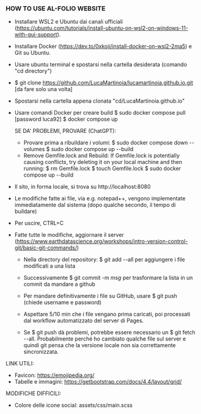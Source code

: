 ### HOW TO USE AL-FOLIO WEBSITE ###
- Installare WSL2 e Ubuntu dai canali ufficiali (https://ubuntu.com/tutorials/install-ubuntu-on-wsl2-on-windows-11-with-gui-support).
- Installare Docker (https://dev.to/0xkoji/install-docker-on-wsl2-2ma5) e Git su Ubuntu.

- Usare ubuntu terminal e spostarsi nella cartella desiderata (comando "cd directory")
- $ git clone https://github.com/LucaMartinoia/lucamartinoia.github.io.git [da fare solo una volta]
- Spostarsi nella cartella appena clonata "cd/LucaMartinoia.github.io"
- Usare comandi Docker per creare build
	$ sudo docker compose pull [password luca92]
	$ docker compose up
	
	SE DA' PROBLEMI, PROVARE (ChatGPT):
	- Provare prima a ribuildare i volumi:
		$ sudo docker compose down --volumes
		$ sudo docker compose up --build
	- Remove Gemfile.lock and Rebuild:	If Gemfile.lock is potentially causing conflicts, try deleting it on your local machine and then running:
		$ rm Gemfile.lock
		$ touch Gemfile.lock
		$ sudo docker compose up --build

- Il sito, in forma locale, si trova su	http://localhost:8080
- Le modifiche fatte ai file, via e.g. notepad++, vengono implementate immediatamente dal sistema (dopo qualche secondo, il tempo di buildare)
- Per uscire, CTRL+C

- Fatte tutte le modifiche, aggiornare il server (https://www.earthdatascience.org/workshops/intro-version-control-git/basic-git-commands/)
	- Nella directory del repository: $ git add --all per aggiungere i file modificati a una lista
	- Successivamente $ git commit -m *msg* per trasformare la lista in un commit da mandare a github
	- Per mandare definitivamente i file su GitHub, usare $ git push (chiede username e password)
	- Aspettare 5/10 min che i file vengano prima caricati, poi processati dal workflow automatizzato del server di Pages.
	
	- Se $ git push dà problemi, potrebbe essere necessario un $ git fetch --all. Probabilmente perché ho cambiato qualche file sul server e quindi git pensa che la versione locale non sia correttamente sincronizzata.


LINK UTILI:
 - Favicon: https://emojipedia.org/
 - Tabelle e immagini: https://getbootstrap.com/docs/4.4/layout/grid/
 
 
 MODIFICHE DIFFICILI:
 - Colore delle icone social: assets/css/main.scss